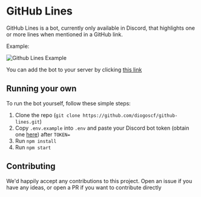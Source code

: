 # GitHub Lines

GitHub Lines is a bot, currently only available in Discord, that highlights one or more lines when mentioned in a GitHub link.

Example:

![Github Lines Example](https://github.com/diogoscf/github-lines/raw/master/assets/github-lines-example.png")

You can add the bot to your server by clicking [this link](https://discord.com/api/oauth2/authorize?client_id=708282735227174922&permissions=10240&scope=bot)

## Running your own

To run the bot yourself, follow these simple steps:

 1. Clone the repo (`git clone https://github.com/diogoscf/github-lines.git`)
 2. Copy `.env.example` into `.env` and paste your Discord bot token (obtain one [here](https://discord.com/developers/applications/)) after `TOKEN=`
 3. Run `npm install`
 4. Run `npm start`

## Contributing

We'd happily accept any contributions to this project. Open an issue if you have any ideas, or open a PR if you want to contribute directly
